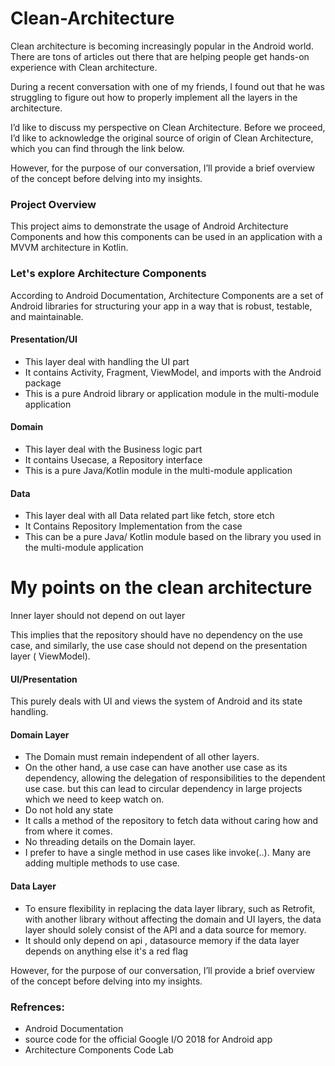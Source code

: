 # Clean-Architecture

Clean architecture is becoming increasingly popular in the Android world. There are tons of articles out there that are helping people get hands-on experience with Clean architecture.

During a recent conversation with one of my friends, I found out that he was struggling to figure out how to properly implement all the layers in the architecture.

I’d like to discuss my perspective on Clean Architecture. Before we proceed, I’d like to acknowledge the original source of origin of Clean Architecture, which you can find through the link below.

However, for the purpose of our conversation, I’ll provide a brief overview of the concept before delving into my insights.

### Project Overview

This project aims to demonstrate the usage of Android Architecture Components and how this components can be used in an application with a MVVM architecture in Kotlin.

### Let's explore Architecture Components
According to Android Documentation, Architecture Components are a set of Android libraries for structuring your app in a way that is robust, testable, and maintainable.

#### Presentation/UI

- This layer deal with handling the UI part
- It contains Activity, Fragment, ViewModel, and imports with the Android package
- This is a pure Android library or application module in the multi-module application

#### Domain

- This layer deal with the Business logic part
- It contains Usecase, a Repository interface
- This is a pure Java/Kotlin module in the multi-module application

#### Data

- This layer deal with all Data related part like fetch, store etch
- It Contains Repository Implementation from the case
- This can be a pure Java/ Kotlin module based on the library you used in the multi-module application

# My points on the clean architecture 

Inner layer should not depend on out layer

This implies that the repository should have no dependency on the use case, and similarly, the use case should not depend on the presentation layer ( ViewModel).

#### UI/Presentation

This purely deals with UI and views the system of Android and its state handling.

#### Domain Layer

- The Domain must remain independent of all other layers.
- On the other hand, a use case can have another use case as its dependency, allowing the delegation of responsibilities to the dependent use case. but this can lead to circular dependency in large projects which we need to keep watch on.
- Do not hold any state
- It calls a method of the repository to fetch data without caring how and from where it comes.
- No threading details on the Domain layer.
- I prefer to have a single method in use cases like invoke(..). Many are adding multiple methods to use case.



#### Data Layer

- To ensure flexibility in replacing the data layer library, such as Retrofit, with another library without affecting the domain and UI layers, the data layer should solely consist of the API and a data source for memory.
- It should only depend on api , datasource memory if the data layer depends on anything else it's a red flag

However, for the purpose of our conversation, I’ll provide a brief overview of the concept before delving into my insights.

### Refrences:
  - Android Documentation
  - source code for the official Google I/O 2018 for Android app
  - Architecture Components Code Lab

